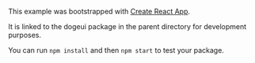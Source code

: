This example was bootstrapped with [Create React App](https://github.com/facebook/create-react-app).

It is linked to the dogeui package in the parent directory for development purposes.

You can run `npm install` and then `npm start` to test your package.
